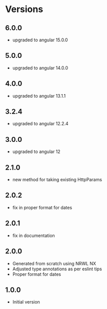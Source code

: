 # Versions

## 6.0.0

- upgraded to angular 15.0.0


## 5.0.0

- upgraded to angular 14.0.0

## 4.0.0

- upgraded to angular 13.1.1

## 3.2.4

- upgraded to angular 12.2.4

## 3.0.0

- upgraded to angular 12

## 2.1.0

- new method for taking existing HttpParams

## 2.0.2

- fix in proper format for dates
  
## 2.0.1

- fix in documentation

## 2.0.0

- Generated from scratch using NRWL NX
- Adjusted type annotations as per eslint tips
- Proper format for dates

## 1.0.0

- Initial version

